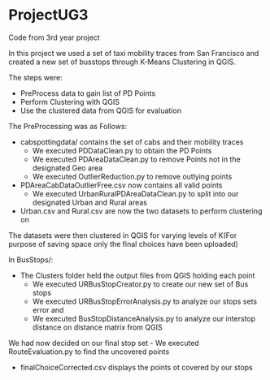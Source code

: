 # ProjectUG3
Code from 3rd year project

In this project we used a set of taxi mobility traces from San Francisco and created a new set of busstops through K-Means Clustering in QGIS.

The steps were:
  - PreProcess data to gain list of PD Points
  - Perform Clustering with QGIS
  - Use the clustered data from QGIS for evaluation
  
The PreProcessing was as Follows:
  - cabspottingdata/ contains the set of cabs and their mobility traces
    - We executed PDDataClean.py to obtain the PD Points
    - We executed PDAreaDataClean.py to remove Points not in the designated Geo area
    - We executed OutlierReduction.py to remove outlying points
  - PDAreaCabDataOutlierFree.csv now contains all valid points
    - We executed UrbanRuralPDAreaDataClean.py to split into our designated Urban and Rural areas
  - Urban.csv and Rural.csv are now the two datasets to perform clustering on
  
The datasets were then clustered in QGIS for varying levels of K(For purpose of saving space only the final choices have been uploaded)

In BusStops/:
  - The Clusters folder held the output files from QGIS holding each point
    - We executed URBusStopCreator.py to create our new set of Bus stops
    - We executed URBusStopErrorAnalysis.py to analyze our stops sets error and
    - We executed BusStopDistanceAnalysis.py to analyze our interstop distance on distance matrix from QGIS

We had now decided on our final stop set 
    - We executed RouteEvaluation.py to find the uncovered points
  - finalChoiceCorrected.csv displays the points ot covered by our stops
